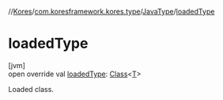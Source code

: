 //[Kores](../../../index.md)/[com.koresframework.kores.type](../index.md)/[JavaType](index.md)/[loadedType](loaded-type.md)

# loadedType

[jvm]\
open override val [loadedType](loaded-type.md): [Class](https://docs.oracle.com/javase/8/docs/api/java/lang/Class.html)<[T](index.md)>

Loaded class.
